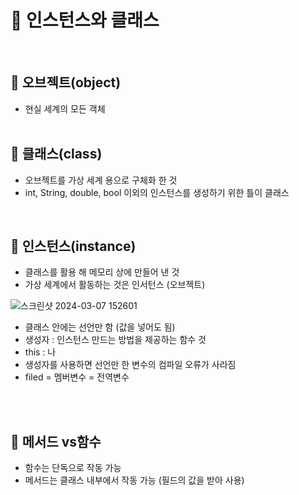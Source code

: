 # 📖 인스턴스와 클래스
<br>

## 📄 오브젝트(object) 
- 현실 세계의 모든 객체
  <br>
  <br>
## 📄 클래스(class) 

- 오브젝트를 가상 세계 용으로 구체화 한 것
- int, String, double, bool 이외의 인스턴스를 생성하기 위한 틀이 클래스
  <br>
<br>

## 📄 인스턴스(instance) 

- 클래스를 활용 해 메모리 상에 만들어 낸 것
- 가상 세계에서 활동하는 것은 인서턴스 (오브젝트)


![스크린샷 2024-03-07 152601](https://github.com/hwangtaewook/TIL/assets/87569211/0f25529b-0051-41d9-ba15-2874c5173333)

- 클래스 안에는 선언만 함 (값을 넣어도 됨)
- 생성자 : 인스턴스 만드는 방법을 제공하는 함수 것 
- this : 나
- 생성자를 사용하면 선언만 한 변수의 컴파일 오류가 사라짐
- filed = 멤버변수 = 전역변수
<br>
<br>

## 📄 메서드 vs함수

- 함수는 단독으로 작동 가능
- 메서드는 클래스 내부에서 작동 가능 (필드의 값을 받아 사용)



